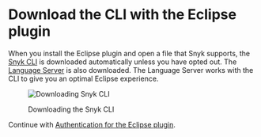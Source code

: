 # Download the CLI with the Eclipse plugin

When you install the Eclipse plugin and open a file that Snyk supports, the [Snyk CLI](../../../snyk-cli/) is downloaded automatically unless you have opted out. The [Language Server](../snyk-language-server/) is also downloaded. The Language Server works with the CLI to give you an optimal Eclipse experience.

<figure><img src="../../../.gitbook/assets/Screenshot 2022-10-19 at 09.10.10 (1).png" alt="Downloading Snyk CLI"><figcaption><p>Downloading the Snyk CLI</p></figcaption></figure>

Continue with [Authentication for the Eclipse plugin](authentication-for-the-eclipse-plugin.md).
